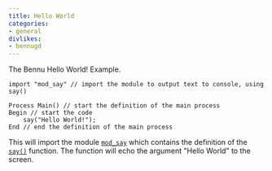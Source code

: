 ```yaml
---
title: Hello World
categories:
- general
divlikes:
- bennugd
---
```


The Bennu Hello World! Example.

```
import "mod_say" // import the module to output text to console, using say()

Process Main() // start the definition of the main process
Begin // start the code
    say("Hello World!");
End // end the definition of the main process
```

This will import the module [`mod_say`](/docs/modules/mod_say) which contains the definition of the [`say()`](/docs/functions/say) function. The function will echo the argument "Hello World" to the screen.
